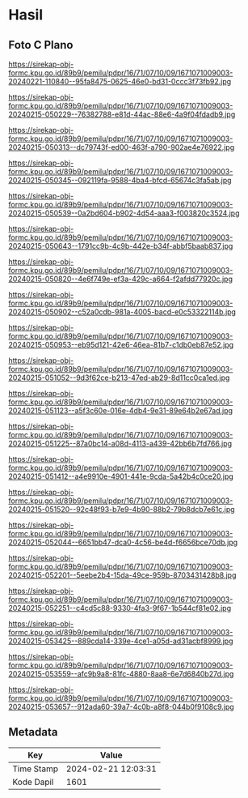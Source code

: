 # Hasil

## Foto C Plano

https://sirekap-obj-formc.kpu.go.id/89b9/pemilu/pdpr/16/71/07/10/09/1671071009003-20240221-110840--95fa8475-0625-46e0-bd31-0ccc3f73fb92.jpg

https://sirekap-obj-formc.kpu.go.id/89b9/pemilu/pdpr/16/71/07/10/09/1671071009003-20240215-050229--76382788-e81d-44ac-88e6-4a9f04fdadb9.jpg

https://sirekap-obj-formc.kpu.go.id/89b9/pemilu/pdpr/16/71/07/10/09/1671071009003-20240215-050313--dc79743f-ed00-463f-a790-902ae4e76922.jpg

https://sirekap-obj-formc.kpu.go.id/89b9/pemilu/pdpr/16/71/07/10/09/1671071009003-20240215-050345--092119fa-9588-4ba4-bfcd-65674c3fa5ab.jpg

https://sirekap-obj-formc.kpu.go.id/89b9/pemilu/pdpr/16/71/07/10/09/1671071009003-20240215-050539--0a2bd604-b902-4d54-aaa3-f003820c3524.jpg

https://sirekap-obj-formc.kpu.go.id/89b9/pemilu/pdpr/16/71/07/10/09/1671071009003-20240215-050643--1791cc9b-4c9b-442e-b34f-abbf5baab837.jpg

https://sirekap-obj-formc.kpu.go.id/89b9/pemilu/pdpr/16/71/07/10/09/1671071009003-20240215-050820--4e6f749e-ef3a-429c-a664-f2afdd77920c.jpg

https://sirekap-obj-formc.kpu.go.id/89b9/pemilu/pdpr/16/71/07/10/09/1671071009003-20240215-050902--c52a0cdb-981a-4005-bacd-e0c53322114b.jpg

https://sirekap-obj-formc.kpu.go.id/89b9/pemilu/pdpr/16/71/07/10/09/1671071009003-20240215-050953--eb95d121-42e6-46ea-81b7-c1db0eb87e52.jpg

https://sirekap-obj-formc.kpu.go.id/89b9/pemilu/pdpr/16/71/07/10/09/1671071009003-20240215-051052--9d3f62ce-b213-47ed-ab29-8d11cc0ca1ed.jpg

https://sirekap-obj-formc.kpu.go.id/89b9/pemilu/pdpr/16/71/07/10/09/1671071009003-20240215-051123--a5f3c60e-016e-4db4-9e31-89e64b2e67ad.jpg

https://sirekap-obj-formc.kpu.go.id/89b9/pemilu/pdpr/16/71/07/10/09/1671071009003-20240215-051225--87a0bc14-a08d-4113-a439-42bb6b7fd766.jpg

https://sirekap-obj-formc.kpu.go.id/89b9/pemilu/pdpr/16/71/07/10/09/1671071009003-20240215-051412--a4e9910e-4901-441e-9cda-5a42b4c0ce20.jpg

https://sirekap-obj-formc.kpu.go.id/89b9/pemilu/pdpr/16/71/07/10/09/1671071009003-20240215-051520--92c48f93-b7e9-4b90-88b2-79b8dcb7e61c.jpg

https://sirekap-obj-formc.kpu.go.id/89b9/pemilu/pdpr/16/71/07/10/09/1671071009003-20240215-052044--6651bb47-dca0-4c56-be4d-f6656bce70db.jpg

https://sirekap-obj-formc.kpu.go.id/89b9/pemilu/pdpr/16/71/07/10/09/1671071009003-20240215-052201--5eebe2b4-15da-49ce-959b-8703431428b8.jpg

https://sirekap-obj-formc.kpu.go.id/89b9/pemilu/pdpr/16/71/07/10/09/1671071009003-20240215-052251--c4cd5c88-9330-4fa3-9f67-1b544cf81e02.jpg

https://sirekap-obj-formc.kpu.go.id/89b9/pemilu/pdpr/16/71/07/10/09/1671071009003-20240215-053425--889cda14-339e-4ce1-a05d-ad31acbf8999.jpg

https://sirekap-obj-formc.kpu.go.id/89b9/pemilu/pdpr/16/71/07/10/09/1671071009003-20240215-053559--afc9b9a8-81fc-4880-8aa8-6e7d6840b27d.jpg

https://sirekap-obj-formc.kpu.go.id/89b9/pemilu/pdpr/16/71/07/10/09/1671071009003-20240215-053657--912ada60-39a7-4c0b-a8f8-044b0f9108c9.jpg


## Metadata

| Key        | Value               |
| ---------- | ------------------- |
| Time Stamp | 2024-02-21 12:03:31 |
| Kode Dapil | 1601                |



